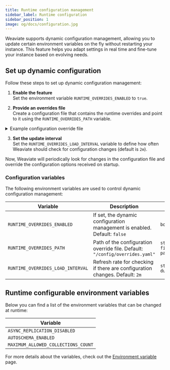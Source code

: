 ```yaml
---
title: Runtime configuration management
sidebar_label: Runtime configuration
sidebar_position: 1
image: og/docs/configuration.jpg
---
```


Weaviate supports dynamic configuration management, allowing you to update certain environment variables on the fly without restarting your instance. This feature helps you adapt settings in real time and fine-tune your instance based on evolving needs.

## Set up dynamic configuration

Follow these steps to set up dynamic configuration management:

1. **Enable the feature**  
   Set the environment variable `RUNTIME_OVERRIDES_ENABLED` to `true`.

2. **Provide an overrides file**  
   Create a configuration file that contains the runtime overrides and point to it using the `RUNTIME_OVERRIDES_PATH` variable.

<details>
  <summary>Example configuration override file</summary>

```yaml title="overrides.yaml"
ASYNC_REPLICATION_DISABLED: 'false'
MAXIMUM_ALLOWED_COLLECTIONS_COUNT: '20'
```

</details>

3. **Set the update interval**  
   Set the `RUNTIME_OVERRIDES_LOAD_INTERVAL` variable to define how often Weaviate should check for configuration changes (default is `2m`).

Now, Weaviate will periodically look for changes in the configuration file and override the configuration options received on startup.

### Configuration variables

The following environment variables are used to control dynamic configuration management:

| Variable                          | Description                                                                  | Type                 |
| --------------------------------- | ---------------------------------------------------------------------------- | -------------------- |
| `RUNTIME_OVERRIDES_ENABLED`       | If set, the dynamic configuration management is enabled. Default: `false`    | `boolean`            |
| `RUNTIME_OVERRIDES_PATH`          | Path of the configuration override file. Default: `"/config/overrides.yaml"` | `string - file path` |
| `RUNTIME_OVERRIDES_LOAD_INTERVAL` | Refresh rate for checking if there are configuration changes. Default: `2m`  | `string - duration`  |

## Runtime configurable environment variables

Below you can find a list of the environment variables that can be changed at runtime:

| Variable                            |
| ----------------------------------- |
| `ASYNC_REPLICATION_DISABLED`        |
| `AUTOSCHEMA_ENABLED`                |
| `MAXIMUM_ALLOWED_COLLECTIONS_COUNT` |

For more details about the variables, check out the [Environment variable](./index.md) page.

